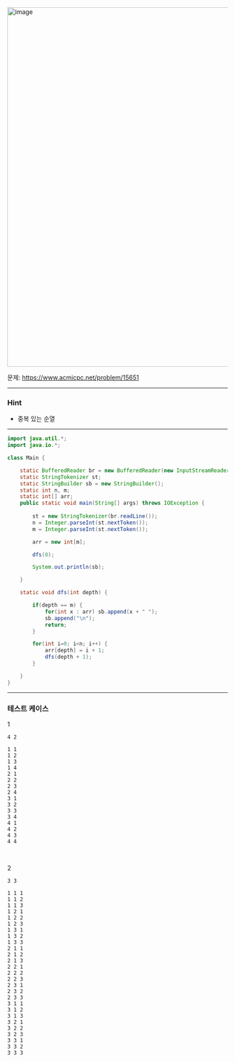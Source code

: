 <img width="1192" height="820" alt="image" src="https://github.com/user-attachments/assets/5438d483-360a-477b-be03-efd818a81065" />

문제: https://www.acmicpc.net/problem/15651

---

### Hint

- 중복 있는 순열


---

```java
import java.util.*;
import java.io.*;

class Main {

    static BufferedReader br = new BufferedReader(new InputStreamReader(System.in));
    static StringTokenizer st;
    static StringBuilder sb = new StringBuilder();
    static int n, m;
    static int[] arr;
    public static void main(String[] args) throws IOException {
        
        st = new StringTokenizer(br.readLine());
        n = Integer.parseInt(st.nextToken());
        m = Integer.parseInt(st.nextToken());

        arr = new int[m];

        dfs(0);

        System.out.println(sb);

    }    

    static void dfs(int depth) {

        if(depth == m) {
            for(int x : arr) sb.append(x + " ");
            sb.append("\n");
            return;
        }

        for(int i=0; i<n; i++) {
            arr[depth] = i + 1;
            dfs(depth + 1);
        }

    }
}


```

---

### 테스트 케이스

1
```
4 2
```

```
1 1
1 2
1 3
1 4
2 1
2 2
2 3
2 4
3 1
3 2
3 3
3 4
4 1
4 2
4 3
4 4
```

&nbsp;

2
```
3 3
```

```
1 1 1
1 1 2
1 1 3
1 2 1
1 2 2
1 2 3
1 3 1
1 3 2
1 3 3
2 1 1
2 1 2
2 1 3
2 2 1
2 2 2
2 2 3
2 3 1
2 3 2
2 3 3
3 1 1
3 1 2
3 1 3
3 2 1
3 2 2
3 2 3
3 3 1
3 3 2
3 3 3
```